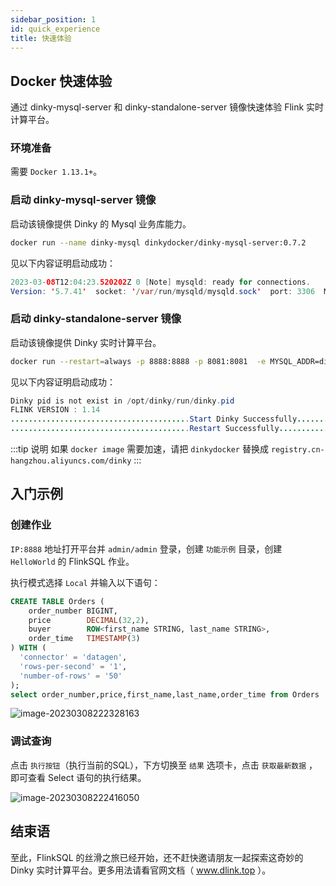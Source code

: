 ```yaml
---
sidebar_position: 1
id: quick_experience
title: 快速体验
---
```

## Docker 快速体验

通过 dinky-mysql-server 和 dinky-standalone-server 镜像快速体验 Flink 实时计算平台。

### 环境准备

需要 `Docker 1.13.1+`。

### 启动 dinky-mysql-server 镜像

启动该镜像提供 Dinky 的 Mysql 业务库能力。

```sh
docker run --name dinky-mysql dinkydocker/dinky-mysql-server:0.7.2
```

见以下内容证明启动成功：

```java
2023-03-08T12:04:23.520202Z 0 [Note] mysqld: ready for connections.
Version: '5.7.41'  socket: '/var/run/mysqld/mysqld.sock'  port: 3306  MySQL Community Server (GPL)
```

### 启动 dinky-standalone-server 镜像

启动该镜像提供 Dinky 实时计算平台。

```sh
docker run --restart=always -p 8888:8888 -p 8081:8081  -e MYSQL_ADDR=dinky-mysql:3306 --name dinky --link dinky-mysql:dinky-mysql dinkydocker/dinky-standalone-server:0.7.2-flink14
```

见以下内容证明启动成功：

```java
Dinky pid is not exist in /opt/dinky/run/dinky.pid
FLINK VERSION : 1.14
........................................Start Dinky Successfully........................................
........................................Restart Successfully........................................
```

:::tip 说明
如果 `docker image` 需要加速，请把 `dinkydocker` 替换成 `registry.cn-hangzhou.aliyuncs.com/dinky`
:::

## 入门示例

### 创建作业

`IP:8888` 地址打开平台并 `admin/admin` 登录，创建 `功能示例` 目录，创建 `HelloWorld` 的 FlinkSQL 作业。

执行模式选择 `Local` 并输入以下语句：

```sql
CREATE TABLE Orders (
    order_number BIGINT,
    price        DECIMAL(32,2),
    buyer        ROW<first_name STRING, last_name STRING>,
    order_time   TIMESTAMP(3)
) WITH (
  'connector' = 'datagen',
  'rows-per-second' = '1',
  'number-of-rows' = '50'
);
select order_number,price,first_name,last_name,order_time from Orders 
```

![image-20230308222328163](http://www.aiwenmo.com/dinky/docs/zh-CN/quick_start/docker/helloword.png)

### 调试查询

点击 `执行按钮`（执行当前的SQL），下方切换至 `结果` 选项卡，点击 `获取最新数据` ，即可查看 Select 语句的执行结果。

![image-20230308222416050](http://www.aiwenmo.com/dinky/docs/zh-CN/quick_start/docker/selecttable.png)

## 结束语

至此，FlinkSQL 的丝滑之旅已经开始，还不赶快邀请朋友一起探索这奇妙的 Dinky 实时计算平台。更多用法请看官网文档（ www.dlink.top ）。